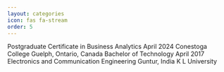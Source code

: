 ```yaml
---
layout: categories
icon: fas fa-stream
order: 5
---
```


Postgraduate Certificate in Business Analytics 							           April 2024
Conestoga College 									           Guelph, Ontario, Canada
Bachelor of Technology 										           April 2017
Electronics and Communication Engineering 								     Guntur, India
K L University